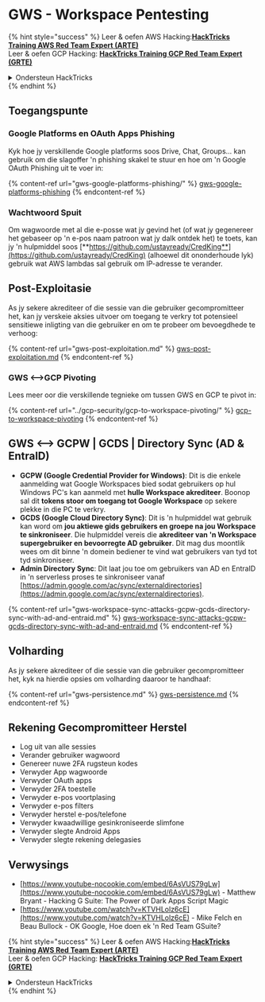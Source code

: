 # GWS - Workspace Pentesting

{% hint style="success" %}
Leer & oefen AWS Hacking:<img src="../../.gitbook/assets/image (1).png" alt="" data-size="line">[**HackTricks Training AWS Red Team Expert (ARTE)**](https://training.hacktricks.xyz/courses/arte)<img src="../../.gitbook/assets/image (1).png" alt="" data-size="line">\
Leer & oefen GCP Hacking: <img src="../../.gitbook/assets/image (2).png" alt="" data-size="line">[**HackTricks Training GCP Red Team Expert (GRTE)**<img src="../../.gitbook/assets/image (2).png" alt="" data-size="line">](https://training.hacktricks.xyz/courses/grte)

<details>

<summary>Ondersteun HackTricks</summary>

* Kyk na die [**subskripsie planne**](https://github.com/sponsors/carlospolop)!
* **Sluit aan by die** 💬 [**Discord groep**](https://discord.gg/hRep4RUj7f) of die [**telegram groep**](https://t.me/peass) of **volg** ons op **Twitter** 🐦 [**@hacktricks\_live**](https://twitter.com/hacktricks\_live)**.**
* **Deel hacking truuks deur PRs in te dien na die** [**HackTricks**](https://github.com/carlospolop/hacktricks) en [**HackTricks Cloud**](https://github.com/carlospolop/hacktricks-cloud) github repos.

</details>
{% endhint %}

## Toegangspunte

### Google Platforms en OAuth Apps Phishing

Kyk hoe jy verskillende Google platforms soos Drive, Chat, Groups... kan gebruik om die slagoffer 'n phishing skakel te stuur en hoe om 'n Google OAuth Phishing uit te voer in:

{% content-ref url="gws-google-platforms-phishing/" %}
[gws-google-platforms-phishing](gws-google-platforms-phishing/)
{% endcontent-ref %}

### Wachtwoord Spuit

Om wagwoorde met al die e-posse wat jy gevind het (of wat jy gegenereer het gebaseer op 'n e-pos naam patroon wat jy dalk ontdek het) te toets, kan jy 'n hulpmiddel soos [**https://github.com/ustayready/CredKing**](https://github.com/ustayready/CredKing) (alhoewel dit ononderhoude lyk) gebruik wat AWS lambdas sal gebruik om IP-adresse te verander.

## Post-Exploitasie

As jy sekere akrediteer of die sessie van die gebruiker gecompromitteer het, kan jy verskeie aksies uitvoer om toegang te verkry tot potensieel sensitiewe inligting van die gebruiker en om te probeer om bevoegdhede te verhoog:

{% content-ref url="gws-post-exploitation.md" %}
[gws-post-exploitation.md](gws-post-exploitation.md)
{% endcontent-ref %}

### GWS <-->GCP Pivoting

Lees meer oor die verskillende tegnieke om tussen GWS en GCP te pivot in:

{% content-ref url="../gcp-security/gcp-to-workspace-pivoting/" %}
[gcp-to-workspace-pivoting](../gcp-security/gcp-to-workspace-pivoting/)
{% endcontent-ref %}

## GWS <--> GCPW | GCDS | Directory Sync (AD & EntraID)

* **GCPW (Google Credential Provider for Windows)**: Dit is die enkele aanmelding wat Google Workspaces bied sodat gebruikers op hul Windows PC's kan aanmeld met **hulle Workspace akrediteer**. Boonop sal dit **tokens stoor om toegang tot Google Workspace** op sekere plekke in die PC te verkry.
* **GCDS (Google Cloud Directory Sync)**: Dit is 'n hulpmiddel wat gebruik kan word om **jou aktiewe gids gebruikers en groepe na jou Workspace te sinkroniseer**. Die hulpmiddel vereis die **akrediteer van 'n Workspace supergebruiker en bevoorregte AD gebruiker**. Dit mag dus moontlik wees om dit binne 'n domein bediener te vind wat gebruikers van tyd tot tyd sinkroniseer.
* **Admin Directory Sync**: Dit laat jou toe om gebruikers van AD en EntraID in 'n serverless proses te sinkroniseer vanaf [https://admin.google.com/ac/sync/externaldirectories](https://admin.google.com/ac/sync/externaldirectories).

{% content-ref url="gws-workspace-sync-attacks-gcpw-gcds-directory-sync-with-ad-and-entraid.md" %}
[gws-workspace-sync-attacks-gcpw-gcds-directory-sync-with-ad-and-entraid.md](gws-workspace-sync-attacks-gcpw-gcds-directory-sync-with-ad-and-entraid.md)
{% endcontent-ref %}

## Volharding

As jy sekere akrediteer of die sessie van die gebruiker gecompromitteer het, kyk na hierdie opsies om volharding daaroor te handhaaf:

{% content-ref url="gws-persistence.md" %}
[gws-persistence.md](gws-persistence.md)
{% endcontent-ref %}

## Rekening Gecompromitteer Herstel

* Log uit van alle sessies
* Verander gebruiker wagwoord
* Genereer nuwe 2FA rugsteun kodes
* Verwyder App wagwoorde
* Verwyder OAuth apps
* Verwyder 2FA toestelle
* Verwyder e-pos voortplasing
* Verwyder e-pos filters
* Verwyder herstel e-pos/telefone
* Verwyder kwaadwillige gesinkroniseerde slimfone
* Verwyder slegte Android Apps
* Verwyder slegte rekening delegasies

## Verwysings

* [https://www.youtube-nocookie.com/embed/6AsVUS79gLw](https://www.youtube-nocookie.com/embed/6AsVUS79gLw) - Matthew Bryant - Hacking G Suite: The Power of Dark Apps Script Magic
* [https://www.youtube.com/watch?v=KTVHLolz6cE](https://www.youtube.com/watch?v=KTVHLolz6cE) - Mike Felch en Beau Bullock - OK Google, Hoe doen ek 'n Red Team GSuite?

{% hint style="success" %}
Leer & oefen AWS Hacking:<img src="../../.gitbook/assets/image (1).png" alt="" data-size="line">[**HackTricks Training AWS Red Team Expert (ARTE)**](https://training.hacktricks.xyz/courses/arte)<img src="../../.gitbook/assets/image (1).png" alt="" data-size="line">\
Leer & oefen GCP Hacking: <img src="../../.gitbook/assets/image (2).png" alt="" data-size="line">[**HackTricks Training GCP Red Team Expert (GRTE)**<img src="../../.gitbook/assets/image (2).png" alt="" data-size="line">](https://training.hacktricks.xyz/courses/grte)

<details>

<summary>Ondersteun HackTricks</summary>

* Kyk na die [**subskripsie planne**](https://github.com/sponsors/carlospolop)!
* **Sluit aan by die** 💬 [**Discord groep**](https://discord.gg/hRep4RUj7f) of die [**telegram groep**](https://t.me/peass) of **volg** ons op **Twitter** 🐦 [**@hacktricks\_live**](https://twitter.com/hacktricks\_live)**.**
* **Deel hacking truuks deur PRs in te dien na die** [**HackTricks**](https://github.com/carlospolop/hacktricks) en [**HackTricks Cloud**](https://github.com/carlospolop/hacktricks-cloud) github repos.

</details>
{% endhint %}
